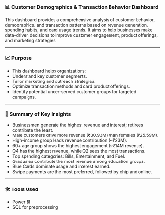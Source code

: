 ###  📊 Customer Demographics & Transaction Behavior Dashboard

This dashboard provides a comprehensive analysis of customer behavior, demographics, and transaction patterns based on revenue generation, spending habits, and card usage trends. It aims to help businesses make data-driven decisions to improve customer engagement, product offerings, and marketing strategies.

---

### 📈 Purpose

- This dashboard helps organizations:
- Understand key customer segments.
- Tailor marketing and outreach strategies.
- Optimize transaction methods and card product offerings.
- Identify potential under-served customer groups for targeted campaigns.

--- 

### 🔹 Summary of Key Insights

- Businessmen generate the highest revenue and interest; retirees contribute the least.
- Male customers drive more revenue (₹30.93M) than females (₹25.59M).
- High-income group leads revenue contribution (~₹23M).
- 60+ age group shows the highest engagement (~₹14M revenue).
- Q4 has the highest revenue, while Q2 sees the most transactions.
- Top spending categories: Bills, Entertainment, and Fuel.
- Graduates contribute the most revenue among education groups.
- Blue Cards dominate usage and interest earned.
- Swipe payments are the most preferred, followed by chip and online.

---

### 🛠 Tools Used
- Power BI 
- SQL for preprocessing
